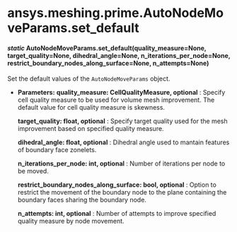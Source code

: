 # ansys.meshing.prime.AutoNodeMoveParams.set_default



#### *static* AutoNodeMoveParams.set_default(quality_measure=None, target_quality=None, dihedral_angle=None, n_iterations_per_node=None, restrict_boundary_nodes_along_surface=None, n_attempts=None)

Set the default values of the `AutoNodeMoveParams` object.

* **Parameters:**
  **quality_measure: CellQualityMeasure, optional**
  : Specify cell quality measure to be used for volume mesh improvement. The default value for cell quality measure is skewness.

  **target_quality: float, optional**
  : Specify target quality used for the mesh improvement based on specified quality measure.

  **dihedral_angle: float, optional**
  : Dihedral angle used to mantain features of boundary face zonelets.

  **n_iterations_per_node: int, optional**
  : Number of iterations per node to be moved.

  **restrict_boundary_nodes_along_surface: bool, optional**
  : Option to restrict the movement of the boundary node to the plane containing the boundary faces sharing the boundary node.

  **n_attempts: int, optional**
  : Number of attempts to improve specified quality measure by node movement.

<!-- !! processed by numpydoc !! -->
